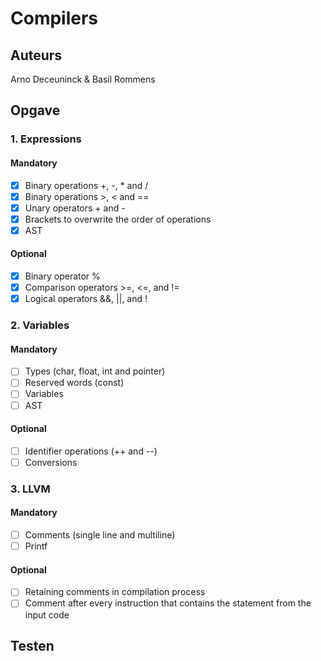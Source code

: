 # Compilers
## Auteurs
Arno Deceuninck & Basil Rommens
## Opgave
### 1. Expressions
#### Mandatory
- [x] Binary operations +, -, * and /
- [x] Binary operations >, < and ==
- [x] Unary operators + and -
- [x] Brackets to overwrite the order of operations
- [x] AST
#### Optional
- [x] Binary operator %
- [x] Comparison operators >=, <=, and !=
- [x] Logical operators &&, ||, and !
### 2. Variables
#### Mandatory
- [ ] Types (char, float, int and pointer)
- [ ] Reserved words (const)
- [ ] Variables
- [ ] AST
#### Optional
- [ ] Identifier operations (++ and --)
- [ ] Conversions
### 3. LLVM
#### Mandatory
- [ ] Comments (single line and multiline)
- [ ] Printf
#### Optional
- [ ] Retaining comments in compilation process
- [ ] Comment after every instruction that contains the statement from the input code

## Testen
